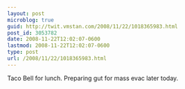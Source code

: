 ```yaml
---
layout: post
microblog: true
guid: http://twit.vmstan.com/2008/11/22/1018365983.html
post_id: 3053782
date: 2008-11-22T12:02:07-0600
lastmod: 2008-11-22T12:02:07-0600
type: post
url: /2008/11/22/1018365983.html
---
```

Taco Bell for lunch. Preparing gut for mass evac later today.
